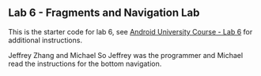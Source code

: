 ## Lab 6 - Fragments and Navigation Lab

This is the starter code for lab 6, see [Android University Course - Lab 6](https://courses.codepath.org/courses/android_university/unit/6#!exercises) for additional instructions.

Jeffrey Zhang and Michael So
Jeffrey was the programmer and Michael read the instructions for the bottom navigation.



